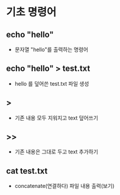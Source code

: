 # 기초 명령어

## echo "hello"
- 문자열 "hello"를 출력하는 명령어

## echo "hello" > test.txt
- hello 를 덮어쓴 test.txt 파일 생성

## > 
- 기존 내용 모두 지워지고 text 덮어쓰기

## >> 
- 기존 내용은 그대로 두고 text 추가하기

## cat test.txt
- concatenate(연결하다) 파일 내용 출력(보기)